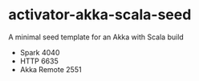 activator-akka-scala-seed
=========================

A minimal seed template for an Akka with Scala build 


* Spark 4040
* HTTP  6635
* Akka Remote 2551